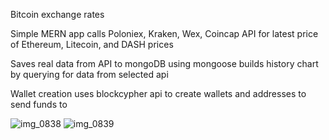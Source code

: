 Bitcoin exchange rates

Simple MERN app calls Poloniex, Kraken, Wex, Coincap API for latest price of Ethereum, Litecoin, and DASH prices

Saves real data from API to mongoDB using mongoose 
builds history chart by querying for data from selected api

Wallet creation
uses blockcypher api to create wallets and addresses to send funds to 

![img_0838](https://user-images.githubusercontent.com/6289288/34215467-678f9202-e573-11e7-8708-dc59fbae0678.PNG)
![img_0839](https://user-images.githubusercontent.com/6289288/34215468-67a328bc-e573-11e7-9f41-8aab3d86b206.PNG)
